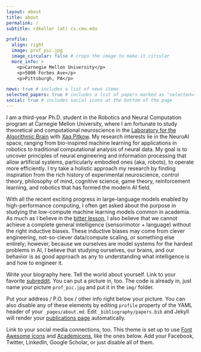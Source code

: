 ```yaml
---
layout: about
title: about
permalink: /
subtitle: rdkeller (at) cs.cmu.edu

profile:
  align: right
  image: prof_pic.jpg
  image_circular: false # crops the image to make it circular
  more_info: >
    <p>Carnegie Mellon University</p>
    <p>5000 Forbes Ave</p>
    <p>Pittsburgh, PA</p>

news: true # includes a list of news items
selected_papers: true # includes a list of papers marked as "selected={true}"
social: true # includes social icons at the bottom of the page
---
```

I am a third-year Ph.D. student in the Robotics and Neural Computation program at Carnegie Mellon University, where I am fortunate to study theoretical and computational neuroscience in the [Laboratory for the Algorithmic Brain](xaqlab.com) with [Xaq Pitkow](https://scholar.google.com/citations?user=ony4DjAAAAAJ&hl=en). My research interests lie in the NeuroAI space, ranging from bio-inspired machine learning for applications in robotics to traditional computational analysis of neural data. My goal is to uncover principles of neural engineering and information processing that allow artificial systems, particularly embodied ones (aka, robots), to operate more efficiently. I try take a holistic approach my research by finding inspiration from the rich history of experimental neuroscience, control theory, philosophy of mind, cognitive science, game theory, reinforcement learning, and robotics that has formed the modern AI field. 

With all the recent exciting progress in large-language models enabled by high-performance computing, I often get asked about the purpose in studying the low-compute machine learning models common in academia. As much as I believe in the [bitter lesson](http://www.incompleteideas.net/IncIdeas/BitterLesson.html), I also believe that we cannot achieve a complete general intelligence (sensorimotor + language) without the right inductive biases. These inductive biases may come from clever engineering, not-so-clever data/compute scaling, or something else entirely; however, because we ourselves are model systems for the hardest problems in AI, I believe that studying ourselves, our brains, and our behavior is as good approach as any to understanding what intelligence is and how to engineer it. 

Write your biography here. Tell the world about yourself. Link to your favorite [subreddit](http://reddit.com). You can put a picture in, too. The code is already in, just name your picture `prof_pic.jpg` and put it in the `img/` folder.

Put your address / P.O. box / other info right below your picture. You can also disable any of these elements by editing `profile` property of the YAML header of your `_pages/about.md`. Edit `_bibliography/papers.bib` and Jekyll will render your [publications page](/al-folio/publications/) automatically.

Link to your social media connections, too. This theme is set up to use [Font Awesome icons](https://fontawesome.com/) and [Academicons](https://jpswalsh.github.io/academicons/), like the ones below. Add your Facebook, Twitter, LinkedIn, Google Scholar, or just disable all of them.
